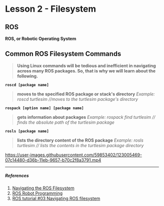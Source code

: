 
# Lesson 2 - Filesystem

## ROS

**ROS, or Robotic Operating System**

## Common ROS Filesystem Commands
> **Using Linux commands will be tedious and inefficient in navigating across many ROS packages. So, that is why we will learn about the following.**

**`roscd [package name]`**
  >**moves to the specified ROS package or stack's directory**
  *Example: roscd turtlesim //moves to the turtlesim package's directory*

**`rospack [option name] [package name]`**
  >**gets information about packages**
 *Example: rospack find turtlesim  // finds the absolute path of the turtlesim package*

**`rosls [package name]`**
 >**lists the directory content of the ROS package**
 *Example: rosls turtlesim  // lists the contents in the turtlesim package directory*
 



https://user-images.githubusercontent.com/59853402/123005469-07c14480-d36b-11eb-9657-b70c2f8a3791.mp4




---


##### *References*
1. [Navigating the ROS Filesystem](http://wiki.ros.org/ROS/Tutorials/NavigatingTheFilesystem)
2. [ROS Robot Programming](https://emanual.robotis.com/docs/en/platform/turtlebot3/learn/#books)
3. [ROS tutorial #03 Navigating ROS filesystem](https://www.youtube.com/watch?v=VkOC4UiAz_Y&list=PLk51HrKSBQ8-jTgD0qgRp1vmQeVSJ5SQC&index=3)
